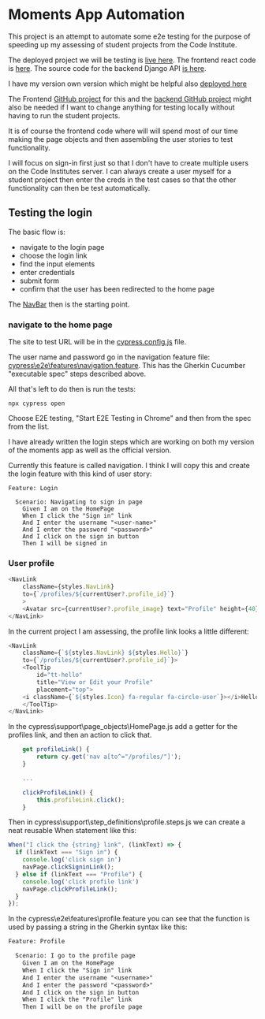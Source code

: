# Moments App Automation

This project is an attempt to automate some e2e testing for the purpose of speeding up my assessing of student projects from the Code Institute.

The deployed project we will be testing is [live here](https://unified-moments.herokuapp.com/).  The frontend react code is [here](https://github.com/Code-Institute-Solutions/moments/tree/master/src). The source code for the backend Django API [is here](https://github.com/Code-Institute-Solutions/drf-api).

I have my version own version which might be helpful also [deployed here](https://dot-one-26b272efdbb8.herokuapp.com/)

The Frontend [GitHub project](https://github.com/timofeysie/moments) for this and the [backend GitHub project](https://github.com/timofeysie/drf-two) might also be needed if I want to change anything for testing locally without having to run the student projects.

It is of course the frontend code where will will spend most of our time making the page objects and then assembling the user stories to test functionality.

I will focus on sign-in first just so that I don't have to create multiple users on the Code Institutes server.  I can always create a user myself for a student project then enter the creds in the test cases so that the other functionality can then be test automatically.

## Testing the login

The basic flow is:

- navigate to the login page
- choose the login link
- find the input elements
- enter credentials
- submit form
- confirm that the user has been redirected to the home page

The [NavBar](https://github.com/Code-Institute-Solutions/moments/blob/master/src/components/NavBar.js) then is the starting point.

### navigate to the home page

The site to test URL will be in the [cypress.config.js](./cypress.config.js) file.

The user name and password go in the navigation feature file: [cypress\e2e\features\navigation.feature](./cypress\e2e\features\navigation.feature).  This has the Gherkin Cucumber "executable spec" steps described above.

All that's left to do then is run the tests:

```shell
npx cypress open
```

Choose E2E testing, "Start E2E Testing in Chrome" and then from the spec from the list.

I have already written the login steps which are working on both my version of the moments app as well as the official version.

Currently this feature is called navigation.  I think I will copy this and create the login feature with this kind of user story:

```feature
Feature: Login

  Scenario: Navigating to sign in page
    Given I am on the HomePage
    When I click the "Sign in" link
    And I enter the username "<user-name>"
    And I enter the password "<password>"
    And I click on the sign in button
    Then I will be signed in
```

### User profile

```js
<NavLink
    className={styles.NavLink}
    to={`/profiles/${currentUser?.profile_id}`}
    >
    <Avatar src={currentUser?.profile_image} text="Profile" height={40} />
</NavLink>
```

In the current project I am assessing, the profile link looks a little different:

```js
<NavLink
    className={`${styles.NavLink} ${styles.Hello}`}
    to={`/profiles/${currentUser?.profile_id}`}>
    <ToolTip
        id="tt-hello"
        title="View or Edit your Profile"
        placement="top">
    <i className={`${styles.Icon} fa-regular fa-circle-user`}></i>Hello {currentUser?.username}
    </ToolTip>
</NavLink>
```

In the cypress\support\page_objects\HomePage.js add a getter for the profiles link, and then an action to click that.

```js
    get profileLink() {
        return cy.get('nav a[to^="/profiles/"]');
    }

    ...

    clickProfileLink() {
        this.profileLink.click();
    }
```

Then in cypress\support\step_definitions\profile.steps.js we can create a neat reusable When statement like this:

```js
When("I click the {string} link", (linkText) => {
  if (linkText === "Sign in") {
    console.log('click sign in')
    navPage.clickSigninLink();
  } else if (linkText === "Profile") {
    console.log('click profile link')
    navPage.clickProfileLink();
  }
});
```

In the cypress\e2e\features\profile.feature you can see that the function is used by passing a string in the Gherkin syntax like this:

```txt
Feature: Profile

  Scenario: I go to the profile page
    Given I am on the HomePage
    When I click the "Sign in" link
    And I enter the username "<username>"
    And I enter the password "<password>"
    And I click on the sign in button
    When I click the "Profile" link
    Then I will be on the profile page
```
